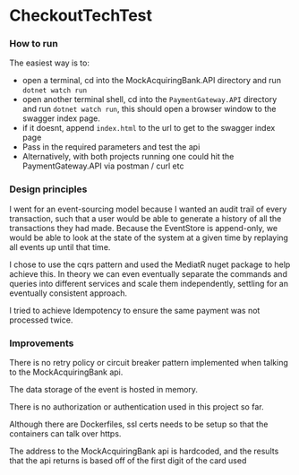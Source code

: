 # CheckoutTechTest

### How to run

The easiest way is to: 
- open a terminal, cd into the MockAcquiringBank.API directory and run `dotnet watch run`
- open another terminal shell, cd into the `PaymentGateway.API` directory and run `dotnet watch run`, this should open a browser window to the swagger index page. 
- if it doesnt, append `index.html` to the url to get to the swagger index page
- Pass in the required parameters and test the api
- Alternatively, with both projects running one could hit the PaymentGateway.API via postman / curl etc

### Design principles
I went for an event-sourcing model because I wanted an audit trail of every transaction, such that a user would be able to generate a history of all the transactions they had made. Because the EventStore is append-only, we would  be able to look at the state of the system at a given time by replaying all events up until that time. 

I chose to use the cqrs pattern and used the MediatR nuget package to help achieve this. In theory we can even eventually separate the commands and queries into different services and scale them independently, settling for an eventually consistent approach.

I tried to achieve Idempotency to ensure the same payment was not processed twice.

### Improvements
There is no retry policy or circuit breaker pattern implemented when talking to the MockAcquiringBank api.

The data storage of the event is hosted in memory.

There is no authorization or authentication used in this project so far.

Although there are Dockerfiles, ssl certs needs to be setup so that the containers can talk over https.

The address to the MockAcquiringBank api is hardcoded, and the results that the api returns is based off of the first digit of the card used
